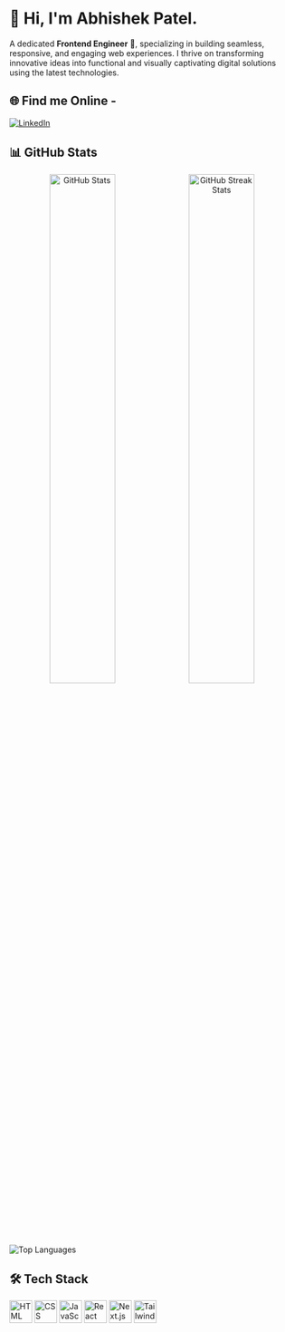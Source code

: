 # 👋 Hi, I'm **Abhishek Patel**.

A dedicated **Frontend Engineer** 🚀, specializing in building seamless, responsive, and engaging web experiences. 
I thrive on transforming innovative ideas into functional and visually captivating digital solutions using the latest technologies.  

## 🌐 Find me Online -  

[![LinkedIn](https://img.shields.io/badge/LinkedIn-%230077B5.svg?style=for-the-badge&logo=linkedin&logoColor=white)](https://linkedin.com/in/yourprofile)  


  
## 📊 GitHub Stats  

<div align="center">
  <img src="https://github-readme-stats.vercel.app/api?username=AbhishekPatel1811&theme=default&hide_border=true&include_all_commits=false&count_private=false" alt="GitHub Stats" width="48%"/>
  <img src="https://github-readme-streak-stats.herokuapp.com/?user=AbhishekPatel1811&theme=default&hide_border=true" alt="GitHub Streak Stats" width="48%"/>
</div>
<br/>
<img src="https://github-readme-stats.vercel.app/api/top-langs/?username=AbhishekPatel1811&theme=default&hide_border=true&include_all_commits=false&count_private=false&layout=compact" alt="Top Languages" />


## 🛠️ Tech Stack  
<p>
  <img src="https://img.icons8.com/color/48/000000/html-5--v1.png" alt="HTML" height="40px"/> 
  <img src="https://img.icons8.com/color/48/000000/css3.png" alt="CSS" height="40px"/>
  <img src="https://img.icons8.com/color/48/000000/javascript--v1.png" alt="JavaScript" height="40px"/>
  <img src="https://img.icons8.com/color/48/000000/react-native.png" alt="React" height="40px"/>
  <img src="https://github.com/user-attachments/assets/48b02e19-4f27-40a8-a526-dd1e42d31dde" alt="Next.js" height="40px"/>
  <img src="https://github.com/user-attachments/assets/ff3a0e6a-dce4-4fd2-af42-ae300def8cee" alt="Tailwind" height="40px"/>
</p>
